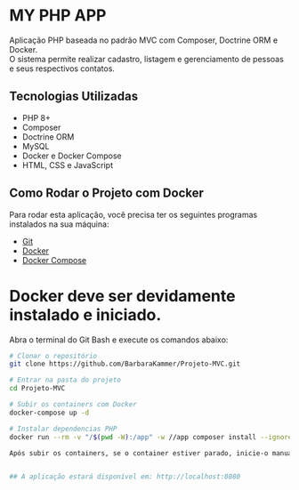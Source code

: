 # MY PHP APP

Aplicação PHP baseada no padrão MVC com Composer, Doctrine ORM e Docker.  
O sistema permite realizar cadastro, listagem e gerenciamento de pessoas e seus respectivos contatos.  

## Tecnologias Utilizadas

- PHP 8+
- Composer
- Doctrine ORM
- MySQL
- Docker e Docker Compose
- HTML, CSS e JavaScript

## Como Rodar o Projeto com Docker

Para rodar esta aplicação, você precisa ter os seguintes programas instalados na sua máquina:

- [Git](https://git-scm.com/)
- [Docker](https://www.docker.com/)
- [Docker Compose](https://docs.docker.com/compose/)

# Docker deve ser devidamente instalado e iniciado.

Abra o terminal do Git Bash e execute os comandos abaixo:

```bash
# Clonar o repositório
git clone https://github.com/BarbaraKammer/Projeto-MVC.git

# Entrar na pasta do projeto
cd Projeto-MVC

# Subir os containers com Docker
docker-compose up -d

# Instalar dependencias PHP
docker run --rm -v "/$(pwd -W):/app" -w //app composer install --ignore-platform-reqs

Após subir os containers, se o container estiver parado, inicie-o manualmente pelo Docker Desktop ou via terminal com docker start <nome_do_container>


## A aplicação estará disponível em: http://localhost:8080

